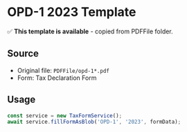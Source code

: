 # OPD-1 2023 Template

✅ **This template is available** - copied from PDFFile folder.

## Source
- Original file: `PDFFile/opd-1*.pdf`
- Form: Tax Declaration Form

## Usage
```typescript
const service = new TaxFormService();
await service.fillFormAsBlob('OPD-1', '2023', formData);
```
